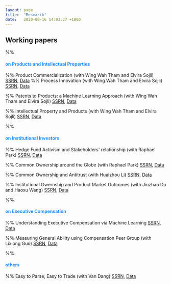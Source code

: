 ```yaml
---
layout: page
title:  "Research"
date:   2020-09-16 14:03:37 +1000
---
```


## Working papers

%% <h4 style="color:DodgerBlue">on Products and Intellectual Properties</h4>

%% Product Commercialization (with Wing Wah Tham and Elvira Sojli) [SSRN](https://google.com.au), [Data](https://google.com.au)
%% Process Innovation (with Wing Wah Tham and Elvira Sojli) [SSRN](https://google.com.au), [Data](https://google.com.au)

%% Patents to Products: a Machine Learning Approach (with Wing Wah Tham and Elvira Sojli) [SSRN](https://google.com.au), [Data](https://google.com.au)

%% Intellectual Property and Products (with Wing Wah Tham and Elvira Sojli) [SSRN](https://google.com.au), [Data](https://google.com.au)

%% <h4 style="color:DodgerBlue">on Institutional Investors</h4>
%% Hedge Fund Activism and Stakeholders' relationship (with Raphael Park) [SSRN](https://google.com.au), [Data](https://google.com.au)

%% Common Ownership around the Globe (with Raphael Park) [SSRN](https://google.com.au), [Data](https://google.com.au)

%% Common Ownership and Antitrust (with Huaizhou Li) [SSRN](https://google.com.au), [Data](https://google.com.au)

%% Institutional Owernship and Product Market Outcomes (with Jinzhao Du and Haoxu Wang) [SSRN](https://google.com.au), [Data](https://google.com.au)

%% <h4 style="color:DodgerBlue">on Executive Compensation</h4>
%% Understanding Executive Compensation via Machine Learning  [SSRN](https://google.com.au), [Data](https://google.com.au)

%% Measuring General Ability using Compensation Peer Group (with Lixiong Guo) [SSRN](https://google.com.au), [Data](https://google.com.au)

%% <h4 style="color:DodgerBlue">others</h4>
%% Easy to Parse, Easy to Trade (with Van Dang) [SSRN](https://google.com.au), [Data](https://google.com.au)

[jekyll-docs]: https://jekyllrb.com/docs/home
[jekyll-gh]:   https://github.com/jekyll/jekyll
[jekyll-talk]: https://talk.jekyllrb.com/
